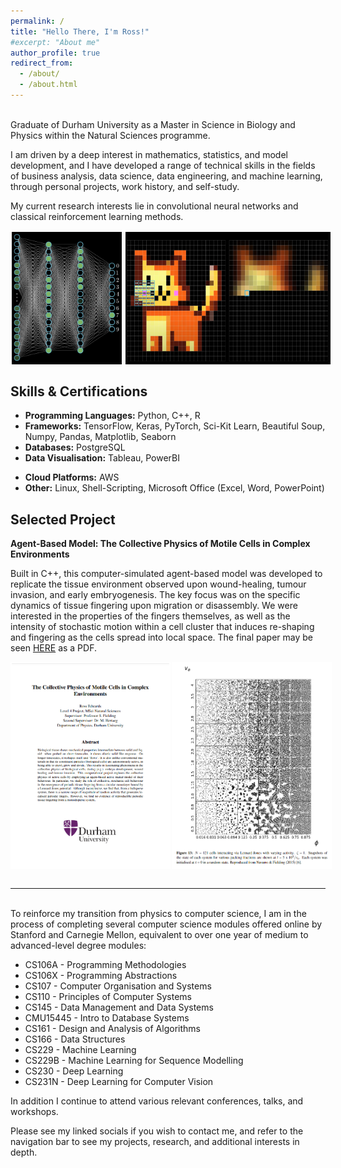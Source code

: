 ```yaml
---
permalink: /
title: "Hello There, I'm Ross!"
#excerpt: "About me"
author_profile: true
redirect_from: 
  - /about/
  - /about.html
---
```


<br>
Graduate of Durham University as a Master in Science in Biology and Physics within the Natural Sciences programme. 

I am driven by a deep interest in mathematics, statistics, and model development, and I have developed a range of technical skills in the fields of business analysis, data science, data engineering, and machine learning, through personal projects, work history, and self-study. 

My current research interests lie in convolutional neural networks and classical reinforcement learning methods.
<br>
<div style="display: flex;">
  <img src="/images/Neural_Network.png" alt="Image 2" style="width: 35%; border: 2px solid white; margin-right: 2px;">
  <img src="/images/Convolution.png" alt="Image 1" style="width: 65%; border: 2px solid white;">
</div>

<h2> Skills & Certifications </h2>

* **Programming Languages:** Python, C++, R
* **Frameworks:** TensorFlow, Keras, PyTorch, Sci-Kit Learn, Beautiful Soup, Numpy, Pandas, Matplotlib, Seaborn
* **Databases:** PostgreSQL
* **Data Visualisation:** Tableau, PowerBI
<!--* **Data Engineering:** Hadoop, Spark, Airflow, Kafka, Sagemaker, Mart/Lake/Lakehouse/Warehouse/Base, Amazon EMR, Docker, K8s, Databricks, Snowflake -->
* **Cloud Platforms:** AWS<!--, Azure-->
* **Other:** Linux, Shell-Scripting, Microsoft Office (Excel, Word, PowerPoint)

<!-- <h2> Selected Experience </h2>

**Kubrick Group - Data Engineer (Awaiting Start)**

Here, my focus early on will be on internal projects and comprehensive training in data modelling, databases, cloud engineering, cyber security, and more. From then on I will begin to engage with clients as a consultant in the broad field of data engineering, data science, and machine learning where I will have the opportunity to transform businesses and optimise internal pipelines.

-->

<h2> Selected Project </h2>

**Agent-Based Model: The Collective Physics of Motile Cells in Complex Environments**

Built in C++, this computer-simulated agent-based model was developed to replicate the tissue environment observed upon wound-healing, tumour invasion, and early embryogenesis. The key focus was on the specific dynamics of tissue fingering upon migration or disassembly. We were interested in the properties of the fingers themselves, as well as the intensity of stochastic motion within a cell cluster that induces re-shaping and fingering as the cells spread into local space. The final paper may be seen [HERE](/files/Computational_Physics_Dissertation.pdf) as a PDF.

<div style="display: flex;">
  <img src="/images/Diss_Cover.png" alt="Image 1" style="width: 50%; border: 2px solid white; margin-right: 2px;">
  <img src="/images/Simulation.png" alt="Image 2" style="width: 50%; border: 2px solid white;">
</div>

<br>

---
<br>
<!--My natural sciences background has given me a concrete foundation in advanced mathematics and statistics which is crucial in understanding machine learning theory and the wider tech domain. In addition, the time I spent undertaking individual and team research projects provided me with the core tools for data analysis, data science, and proper documentation.--> 
To reinforce my transition from physics to computer science, I am in the process of completing several computer science modules offered online by Stanford and Carnegie Mellon, equivalent to over one year of medium to advanced-level degree modules:

* CS106A - Programming Methodologies 
* CS106X - Programming Abstractions
* CS107 - Computer Organisation and Systems
* CS110 - Principles of Computer Systems
* CS145 - Data Management and Data Systems 
* CMU15445 - Intro to Database Systems
* CS161 - Design and Analysis of Algorithms 
* CS166 - Data Structures
* CS229 - Machine Learning
* CS229B - Machine Learning for Sequence Modelling
* CS230 - Deep Learning
* CS231N - Deep Learning for Computer Vision

In addition I continue to attend various relevant conferences, talks, and workshops.

<!--My career is just beginning but I have a well-defined set of goals I hope to achieve. Looking forward I will continue to develop my data engineering, data science, and machine learning skills until I am confident in the specific domain I would like to specialise in, and at present I feel drawn to reinforcement learning due to the near-infinite scale of complexity and intrigue it offers. From this point, I aim to apply innovative machine learning model solutions to change the way the world approaches problems I am passionate about. I hope to build something truly meaningful that transforms a business or industry and later submit it to a top conference where I can share my research and ideas.-->

Please see my linked socials if you wish to contact me, and refer to the navigation bar to see my projects, research, and additional interests in depth.




